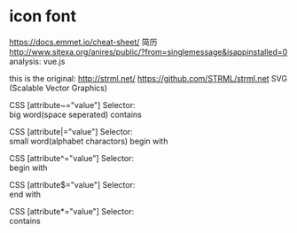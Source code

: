# icon font
https://docs.emmet.io/cheat-sheet/
简历
http://www.sitexa.org/anires/public/?from=singlemessage&isappinstalled=0 analysis: vue.js

this is the original: http://strml.net/ https://github.com/STRML/strml.net
SVG (Scalable Vector Graphics) 

CSS [attribute~="value"] Selector:  
big word(space seperated) contains

CSS [attribute|="value"] Selector:  
small word(alphabet charactors) begin with


CSS [attribute^="value"] Selector:  
begin with

CSS [attribute$="value"] Selector:  
end with

CSS [attribute*="value"] Selector:  
contains